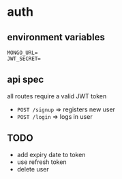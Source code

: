 # auth

## environment variables

```env
MONGO_URL=
JWT_SECRET=
```

## api spec

all routes require a valid JWT token

- `POST /signup` => registers new user
- `POST /login` => logs in user

## TODO

- add expiry date to token
- use refresh token
- delete user
